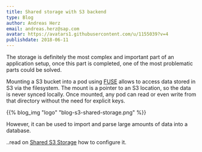 ```yaml
---
title: Shared storage with S3 backend
type: Blog
author: Andreas Herz
email: andreas.herz@sap.com
avatar: https://avatars1.githubusercontent.com/u/1155039?v=4
publishdate: 2018-06-11
---
```


The storage is definitely the most complex and important part of an application setup, once this part is completed, 
one of the most problematic parts could be solved.

Mounting a S3 bucket into a pod using [FUSE](https://github.com/libfuse/libfuse) allows to access data stored in S3 via 
the filesystem. The mount is a pointer to an S3 location, so the data is never synced locally. Once mounted, any pod 
can read or even write from that directory without the need for explicit keys.


{{% blog_img "logo" "blog-s3-shared-storage.png" %}}


However, it can be used to import and parse large amounts of data into a database.

..read on [Shared S3 Storage](/app/s3) how to configure it.